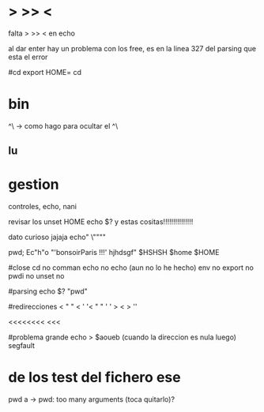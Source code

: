 # > >> <
falta > >> < en echo

al dar enter hay un problema con los free, es en la linea 327 del parsing que esta el error

#cd 
export HOME=
cd

# bin
^\ -> como hago para ocultar el ^\

## lu
# gestion
 controles, echo, nani

revisar los 
unset HOME
echo $? y estas cositas!!!!!!!!!!!!!!!

dato curioso jajaja 
echo"                				\\""\""

pwd; Ec"h"o "'bonsoirParis !!!' hjhdsgf" $HSHSH $home $HOME


#close
cd						no
comman echo				no
echo					(aun no lo he hecho)
env						no
export					no
pwdi					no
unset					no


#parsing
echo \$?
\"pwd\"

#redirecciones
< \" \" < ' '<
\" \" ' ' > < > ''
>>>
<<<<<<<<
<<<
>>>

#problema grande
echo > $aoueb (cuando la direccion es nula luego) segfault

# de los test del fichero ese

pwd a -> pwd: too many arguments (toca quitarlo)?
